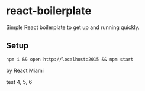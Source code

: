 # react-boilerplate
Simple React boilerplate to get up and running quickly.

## Setup
```
npm i && open http://localhost:2015 && npm start 
```

by React Miami

test 4, 5, 6
